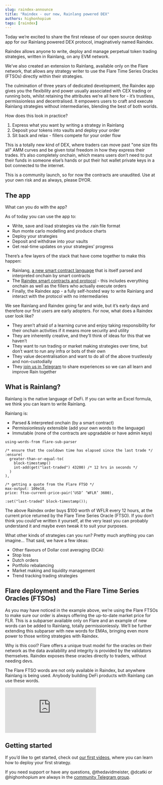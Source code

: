 ```yaml
---
slug: raindex-announce
title: "Raindex - our new, Rainlang powered DEX"
authors: highonhopium
tags: [raindex]
---
```


Today we’re excited to share the first release of our open source desktop app for our Rainlang powered DEX protocol, imaginatively named Raindex.

Raindex allows anyone to write, deploy and manage perpetual token trading strategies, written in Rainlang, on any EVM network.

We’ve also created an extension to Rainlang, available only on the Flare network, that allows any strategy writer to use the Flare Time Series Oracles (FTSOs) directly within their strategies.

The culmination of three years of dedicated development, the Raindex app gives you the flexibility and power usually associated with CEX trading or running bots, whilst retaining the attributes we’re all here for - it’s trustless, permissionless and decentralised. It empowers users to craft and execute Rainlang strategies without intermediaries, blending the best of both worlds.

How does this look in practice?

1. Express what you want by writing a strategy in Rainlang
2. Deposit your tokens into vaults and deploy your order
3. Sit back and relax - fillers compete for your order flow

This is a totally new kind of DEX, where traders can move past "one size fits all" AMM curves and be given total freedom in how they express their trades. It’s also completely onchain, which means users don’t need to put their funds in someone else’s hands or put their hot wallet private keys in a bot connected to the internet.

This is a community launch, so for now the contracts are unaudited. Use at your own risk and as always, please DYOR.

## The app
What can you do with the app?

As of today you can use the app to:
- Write, save and load strategies via the .rain file format
- Run monte carlo modelling and produce charts
- Deploy your strategies
- Deposit and withdraw into your vaults
- Get real-time updates on your strategies’ progress

There’s a few layers of the stack that have come together to make this happen:
- Rainlang, [a new smart contract language](https://docs.rainlang.xyz/intro) that is itself parsed and interpreted onchain by smart contracts
- The [Raindex smart contracts and protocol](https://docs.rainlang.xyz/raindex/overview) - this includes everything onchain as well as the fillers who actually execute orders
- Finally, the Raindex app - a fully self-hosted way to write Rainlang and interact with the protocol with no intermediaries

We see Rainlang and Raindex going far and wide, but it’s early days and therefore our first users are early adopters. For now, what does a Raindex user look like?
- They aren’t afraid of a learning curve and enjoy taking responsibility for their onchain activities if it means more security and utility
- They are inherently creative, and they’ll think of ideas for this that we haven’t
- They want to run trading or market making strategies over time, but don’t want to run any infra or bots of their own
- They value decentralisation and want to do all of the above trustlessly and non-custodially
- They [join us in Telegram](https://t.me/+w4mJbCT6IfI2YTU0) to share experiences so we can all learn and improve Rain together

## What is Rainlang?
Rainlang is the native language of DeFi. If you can write an Excel formula, we think you can learn to write Rainlang. 

Rainlang is:
- Parsed & interpreted onchain (by a smart contract)
- Permissionlessly extensible (add your own words to the language)
- Immutable (none of the contracts are upgradable or have admin keys)

```
using-words-from flare-sub-parser

/* ensure that the cooldown time has elapsed since the last trade */
:ensure(
  greater-than-or-equal-to(
    block-timestamp()
    int-add(get("last-traded") 43200) /* 12 hrs in seconds */
  )
),

/* getting a quote from the Flare FTSO */
max-output: 100e18,
price: ftso-current-price-pair(‘USD’ ‘WFLR’ 3600),

:set("last-traded" block-timestamp());
```

The above Raindex order buys $100 worth of WFLR every 12 hours, at the current price returned by the Flare Time Series Oracle (FTSO). If you don’t think you could’ve written it yourself, at the very least you can probably understand it and maybe even tweak it to suit your purposes.

What other kinds of strategies can you run? Pretty much anything you can imagine… That said, we have a few ideas:
- Other flavours of Dollar cost averaging (DCA):
- Stop loss
- Dutch orders
- Portfolio rebalancing
- Market making and liquidity management
- Trend tracking trading strategies

## Flare deployment and the Flare Time Series Oracles (FTSOs)

As you may have noticed in the example above, we’re using the Flare FTSOs to make sure our order is always offering the up-to-date market price for FLR. This is a subparser available only on Flare and an example of new words can be added to Rainlang, totally permissionlessly. We’ll be further extending this subparser with new words for EMAs, bringing even more power to those writing strategies with Raindex.

Why is this cool? Flare offers a unique trust model for the oracles on their network as the data availability and integrity is provided by the validators themselves. Raindex exposes these oracles directly to traders, without needing devs.

The Flare FTSO words are not only available in Raindex, but anywhere Rainlang is being used. Anybody building DeFi products with Rainlang can use these words. 

<div style={{ position: 'relative', paddingBottom: '64.63%', height: 0 }}>
    <iframe
      src="https://www.loom.com/embed/fca750f31f0a43258891cea0ddacb588?sid=60d203be-a4a0-4597-ab18-5ab43fc10516"
      frameborder="0"
      allowFullScreen
      style={{ position: 'absolute', top: 0, left: 0, width: '100%', height: '100%' }}
    ></iframe>
  </div>

## Getting started
If you’d like to get started, check out [our first videos](https://docs.rainlang.xyz/raindex/example-strats/examples), where you can learn how to deploy your first strategy.

If you need support or have any questions, @thedavidmeister, @dcatki or @highonhopium are always in the [community Telegram group](https://t.me/+w4mJbCT6IfI2YTU0).



